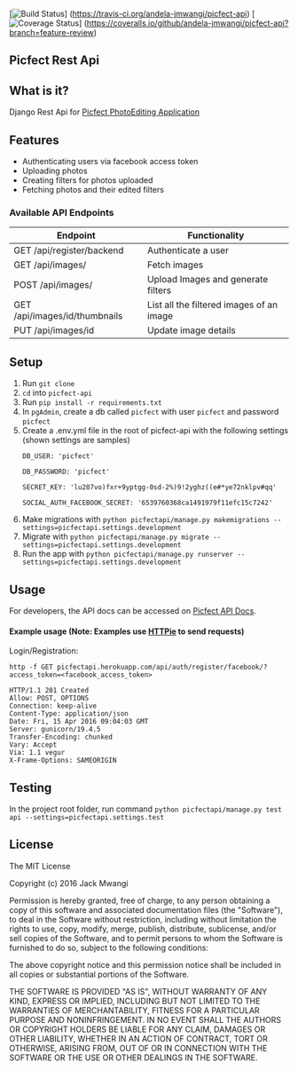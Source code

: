 [![Build Status](https://travis-ci.org/andela-jmwangi/picfect-api.svg?branch=feature-review)]
(https://travis-ci.org/andela-jmwangi/picfect-api)
[![Coverage Status](https://coveralls.io/repos/github/andela-jmwangi/picfect-api/badge.svg?branch=master)]
(https://coveralls.io/github/andela-jmwangi/picfect-api?branch=feature-review)


## Picfect Rest Api

## What is it?

Django Rest Api for [Picfect PhotoEditing Application](http://picfect.herokuapp.com/)

## Features

- Authenticating users via facebook access token
- Uploading photos
- Creating filters for photos uploaded
- Fetching photos and their edited filters


### Available API Endpoints


| Endpoint                              | Functionality                                  |
|---------------------------------------|------------------------------------------------|
| GET /api/register/backend             | Authenticate a user                            |
| GET /api/images/                      | Fetch images                                   |
| POST /api/images/                     | Upload Images and generate filters             |
| GET  /api/images/id/thumbnails        | List all the filtered images of an image       |
| PUT  /api/images/id                   | Update image details                           |

## Setup

1. Run `git clone `
2. `cd` into `picfect-api`
3. Run `pip install -r requirements.txt`
4. In `pgAdmin`, create a db called `picfect` with user `picfect` and password `picfect`
5. Create a .env.yml file in the root of picfect-api with the following settings (shown settings are samples)
    ```
    DB_USER: 'picfect'

    DB_PASSWORD: 'picfect'

    SECRET_KEY: 'lu287vo)fxr+9yptgg-0sd-2%)9!2yghz((e#*ye72nklpv#qq'

    SOCIAL_AUTH_FACEBOOK_SECRET: '6539760368ca1491979f11efc15c7242'
    ```
6. Make migrations with `python picfectapi/manage.py makemigrations --settings=picfectapi.settings.development`
7. Migrate with `python picfectapi/manage.py migrate --settings=picfectapi.settings.development`
8. Run the app with `python picfectapi/manage.py runserver --settings=picfectapi.settings.development`

## Usage

For developers, the API docs can be accessed on [Picfect API Docs](https://picfectapi.herokuapp.com/docs/).

#### Example usage (Note: Examples use [HTTPie](https://github.com/jkbrzt/httpie) to send requests)

Login/Registration:

```
http -f GET picfectapi.herokuapp.com/api/auth/register/facebook/?access_token=<facebook_access_token>

HTTP/1.1 201 Created
Allow: POST, OPTIONS
Connection: keep-alive
Content-Type: application/json
Date: Fri, 15 Apr 2016 09:04:03 GMT
Server: gunicorn/19.4.5
Transfer-Encoding: chunked
Vary: Accept
Via: 1.1 vegur
X-Frame-Options: SAMEORIGIN

```

## Testing

In the project root folder, run command `python picfectapi/manage.py test api --settings=picfectapi.settings.test`

## License

The MIT License

Copyright (c) 2016 Jack Mwangi

Permission is hereby granted, free of charge, to any person obtaining a copy
of this software and associated documentation files (the "Software"), to deal
in the Software without restriction, including without limitation the rights
to use, copy, modify, merge, publish, distribute, sublicense, and/or sell
copies of the Software, and to permit persons to whom the Software is
furnished to do so, subject to the following conditions:

The above copyright notice and this permission notice shall be included in
all copies or substantial portions of the Software.

THE SOFTWARE IS PROVIDED "AS IS", WITHOUT WARRANTY OF ANY KIND, EXPRESS OR
IMPLIED, INCLUDING BUT NOT LIMITED TO THE WARRANTIES OF MERCHANTABILITY,
FITNESS FOR A PARTICULAR PURPOSE AND NONINFRINGEMENT. IN NO EVENT SHALL THE
AUTHORS OR COPYRIGHT HOLDERS BE LIABLE FOR ANY CLAIM, DAMAGES OR OTHER
LIABILITY, WHETHER IN AN ACTION OF CONTRACT, TORT OR OTHERWISE, ARISING FROM,
OUT OF OR IN CONNECTION WITH THE SOFTWARE OR THE USE OR OTHER DEALINGS IN
THE SOFTWARE.